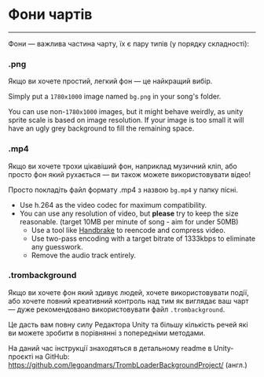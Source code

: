 # Фони чартів
---

Фони — важлива частина чарту, їх є пару типів (у порядку складності):

### .png

Якщо ви хочете простий, легкий фон — це найкращий вибір.

Simply put a `1780x1000` image named `bg.png` in your song's folder.

You can use non-`1780x1000` images, but it might behave weirdly, as unity sprite scale is based on image resolution. If your image is too small it will have an ugly grey background to fill the remaining space.

### .mp4

Якщо ви хочете трохи цікавіший фон, наприклад музичний кліп, або просто фон який рухається — ви також можете використовувати відео!

Просто покладіть файл формату .mp4 з назвою `bg.mp4` у папку пісні.

- Use h.264 as the video codec for maximum compatibility.
- You can use any resolution of video, but **please** try to keep the size reasonable. (target 10MB per minute of song - aim for under 50MB)
  - Use a tool like [Handbrake](https://handbrake.fr/) to reencode and compress video.
  - Use two-pass encoding with a target bitrate of 1333kbps to eliminate any guesswork.
  - Remove the audio track entirely.

### .trombackground

Якщо ви хочете фон який здивує людей, хочете використовувати події, або хочете повний креативний контроль над тим як виглядає ваш чарт — дуже рекомендовано використовувати файл `.trombackground`.

Це дасть вам повну силу Редактора Unity та більшу кількість речей які ви можете зробити в порівнянні з попередніми методами.

На даний час інструкції знаходяться в детальному readme в Unity-проєкті на GitHub: <https://github.com/legoandmars/TrombLoaderBackgroundProject/> (англ.)
